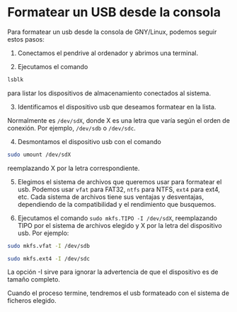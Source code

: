 # Formatear un USB desde la consola

Para formatear un usb desde la consola de GNY/Linux, podemos seguir estos pasos:

1. Conectamos el pendrive al ordenador y abrimos una terminal.

2. Ejecutamos el comando

``` sh
lsblk
```

para listar los dispositivos de almacenamiento conectados al sistema.

3. Identificamos el dispositivo usb que deseamos formatear en la lista.

Normalmente es `/dev/sdX`, donde X es una letra que varía según el orden de conexión. Por ejemplo, `/dev/sdb` o `/dev/sdc`.

4. Desmontamos el dispositivo usb con el comando

``` sh
sudo umount /dev/sdX
```

reemplazando X por la letra correspondiente.

5. Elegimos el sistema de archivos que queremos usar para formatear el usb. Podemos usar `vfat` para FAT32, `ntfs` para NTFS, `ext4` para ext4, etc. Cada sistema de archivos tiene sus ventajas y desventajas, dependiendo de la compatibilidad y el rendimiento que busquemos.

6. Ejecutamos el comando `sudo mkfs.TIPO -I /dev/sdX`, reemplazando TIPO por el sistema de archivos elegido y X por la letra del dispositivo usb. Por ejemplo:

``` sh
sudo mkfs.vfat -I /dev/sdb
```

``` sh
sudo mkfs.ext4 -I /dev/sdc
``` 

La opción -I sirve para ignorar la advertencia de que el dispositivo es de tamaño completo.

Cuando el proceso termine, tendremos el usb formateado con el sistema de ficheros elegido.
